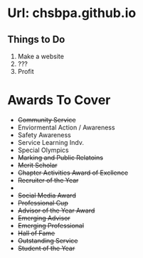 <h1>Url: chsbpa.github.io</h1>
<h2>Things to Do</h2>
<ol>
  <li>Make a website</li>
  <li>???</li>
  <li>Profit</li>
 </ol>
  
 
<h1>Awards To Cover</h1>  
<ul>
    <li><strike>Community Service</strike></li>
    <li>Enviormental Action / Awareness</li>
    <li>Safety Awareness</li>
    <li>Service Learning Indv.</li>
    <li>Special Olympics</li>
    <li><strike>Marking and Public Relatoins</strike></li>
    <li><strike>Merit Scholar</strike></li>
    <li><strike>Chapter Activities Award of Excllence</strike></li>
    <li><strike>Recruiter of the Year</strike></li>
    <li><strike><Membership Explosion Award</stike></li>
    <li><strike>Social Media Award</stike></li>
    <li><strike>Professional Cup</strike></li>
    <li><strike>Advisor of the Year Award</strike></li>
    <li><strike>Emerging Advisor</strike></li>
    <li><strike>Emerging Professional</strike></li>
    <li><strike>Hall of Fame</strike></li>
    <li><strike>Outstanding Service</strike></li>
    <li><strike>Student of the Year</strike></li>
</ul>
